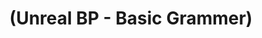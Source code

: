 ---
layout: default
title: "(Unreal BP - Basic Grammer)"
parent: "(Unreal 🚀)"
has_children: true
nav_order: 1
---